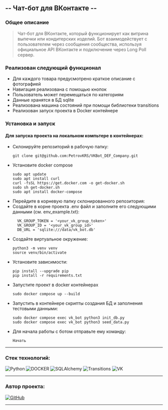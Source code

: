## -- Чат-бот для ВКонтакте --

### Общее описание
>Чат-бот для ВКонтакте, который функционирует как витрина выпечки или кондитерских изделий. 
Бот взаимодействует с пользователем через сообщения сообщества, используя официальное API ВКонтакте 
и подключение через Long Poll сервер.

### Реализован следующий функционал
 - Для каждого товара предусмотрено краткое описание с фотографией
 - Навигация реализована с помощью кнопок
 - Пользователь может перемещаться по категориям
 - Данные хранятся в БД sqlite
 - Реализована машина состояний при помощи библиотеки transitions
 - Реализован запуск проекта в Docker контейнере

### Установка и запуск 
#### Для запуска проекта на локальном компьтере в контейнерах:
- Cклонируйте репозиторий в рабочую папку:
  ```shell
  git clone git@github.com:PetrovKRS/VKBot_DEF_Company.git
  ```
- Установите docker compose
  ```shell
  sudo apt update
  sudo apt install curl
  curl -fsSL https://get.docker.com -o get-docker.sh
  sudo sh get-docker.sh
  sudo apt install docker-compose
  ```
- Перейдите в корневую папку склонированного репозитория:
- Создайте в корне проекта .env файл и заполните его следующими данными (см. env_example.txt):
  ```
    VK_GROUP_TOKEN = '<your_vk_group_token>'
    VK_GROUP_ID = '<your_vk_group_id>'
    DB_URL = 'sqlite:///data/vk_bot.db'
  ```
- Создайте виртуальное окружение:
  ```shell    
  python3 -m venv venv
  source venv/bin/activate
  ```
- Установите зависимости:
  ```shell
  pip install --upgrade pip
  pip install -r requirements.txt
  ```
- Запустите проект в docker контейнерах
  ```shell
  sudo docker compose up --build
  ```
- Запустить в контейнере скрипты создания БД и заполнения тестовыми данными:
  ```shell
  sudo docker compose exec vk_bot python3 init_db.py
  sudo docker compose exec vk_bot python3 seed_data.py
  ```
- Для начала работы с ботом отправьте ему команду:
  ```
  Начать
  ```
***

### <b> Стек технологий: </b>

![Python](https://img.shields.io/badge/-Python_3.12-df?style=for-the-badge&logo=Python&labelColor=yellow&color=blue)
![DOCKER](https://img.shields.io/badge/-DOCKER-df?style=for-the-badge&logo=DOCKER&labelColor=lightblue&color=blue)
![SQLAlchemy](https://img.shields.io/badge/-SQLAlchemy-df?style=for-the-badge&logo=SQLAlchemy&labelColor=black&color=blue)
![Transitions](https://img.shields.io/badge/-Transitions-df?style=for-the-badge&logo=Transitions&labelColor=lightblue&color=blue)
![VK](https://img.shields.io/badge/-VK_API-df?style=for-the-badge&logo=VK_API&labelColor=lightblue&color=blue)

***
### Автор проекта: 
[![GitHub](https://img.shields.io/badge/-Андрей_Петров-df?style=for-the-badge&logo=GitHub&labelColor=black&color=blue)](https://github.com/PetrovKRS)
***
